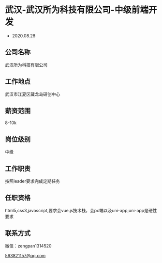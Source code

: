 # 武汉-武汉所为科技有限公司-中级前端开发
- 2020.08.28
## 公司名称
武汉所为科技有限公司

## 工作地点
武汉市江夏区藏龙岛研创中心

## 薪资范围
8-10k

## 岗位级别
中级

## 工作职责
按照leader要求完成定期任务

## 任职资格
html5,css3,javascript,要求会vue.js技术栈，会pc端以及uni-app,uni-app是硬性要求

## 联系方式
微信：zengpan1314520

563821157@qq.com
